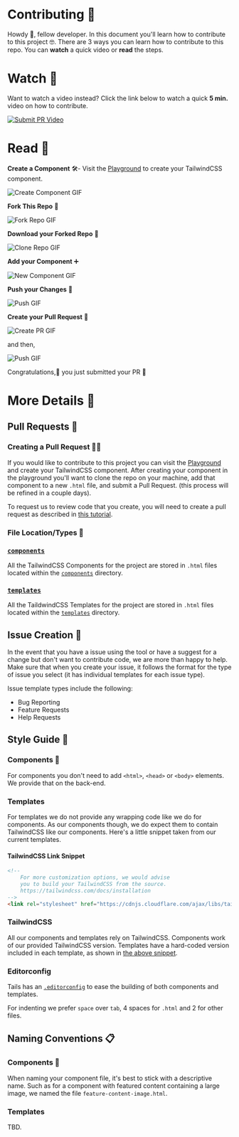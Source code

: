 # Contributing 🙌

Howdy 👋, fellow developer. In this document you'll learn how to contribute to this project 🤓. There are 3 ways you can learn how to contribute to this repo. You can **watch** a quick video or **read** the steps.

# Watch 🍿

Want to watch a video instead? Click the link below to watch a quick **5 min.** video on how to contribute.

[![Submit PR Video](https://cdn.devdojo.com/episode/images/September2020/hacktoberfest-2020.jpg)](https://devdojo.com/episode/hacktoberfest-2020)


# Read 📖

**Create a Component** 🛠️- Visit the [Playground](https://devdojo.com/tailwindcss/playground) to create your TailwindCSS component.

![Create Component GIF](https://cdn.devdojo.com/tails/images/1-create-component-min.gif)

**Fork This Repo** 🍴

![Fork Repo GIF](https://cdn.devdojo.com/tails/images/2-fork-repo-min.gif)

**Download your Forked Repo** 🔻

![Clone Repo GIF](https://cdn.devdojo.com/tails/images/3-clone-min.gif)

**Add your Component** ➕

![New Component GIF](https://cdn.devdojo.com/tails/images/4-new-component-min.gif)

**Push your Changes** 👊

![Push GIF](https://cdn.devdojo.com/tails/images/5-push.gif)

**Create your Pull Request**  🤏

![Create PR GIF](https://cdn.devdojo.com/tails/images/6-open-pr-min.gif)

and then,

![Push GIF](https://cdn.devdojo.com/tails/images/boom.gif)

Congratulations,🎉 you just submitted your PR 🤙


# More Details 📖

## Pull Requests 🤏

### Creating a Pull Request 👨‍💻

If you would like to contribute to this project you can visit the [Playground](https://devdojo.com/tailwindcss/playground) and create your TailwindCSS component. After creating your component in the playground you'll want to clone the repo on your machine, add that component to a new `.html` file, and submit a Pull Request. (this process will be refined in a couple days).

To request us to review code that you create, you will need to create a pull request as described in
 [this tutorial](https://www.digitalocean.com/community/tutorials/how-to-create-a-pull-request-on-github).

### File Location/Types 📁

### [`components`](./components)

All the TailwindCSS Components for the project are stored in `.html` files located within the [`components`](./components) directory.

### [`templates`](./templates)

All the TaildwindCSS Templates for the project are stored in `.html` files located within the [`templates`](./templates) directory.

## Issue Creation 🤨

In the event that you have a issue using the tool or have a suggest for a change but don't want to contribute code,
 we are more than happy to help.
Make sure that when you create your issue, it follows the format for the type of issue you select
 (it has individual templates for each issue type).

Issue template types include the following:
 - Bug Reporting
 - Feature Requests
 - Help Requests

## Style Guide 🎨

### Components 🔧

For components you don't need to add `<html>`, `<head>` or `<body>` elements. We provide that on the back-end.

### Templates

For templates we do not provide any wrapping code like we do for components. As our components though, we do expect them to contain TailwindCSS like our components. Here's a little snippet taken from our current templates.

#### TailwindCSS Link Snippet

```html
<!--
    For more customization options, we would advise
    you to build your TailwindCSS from the source.
    https://tailwindcss.com/docs/installation
-->
<link rel="stylesheet" href="https://cdnjs.cloudflare.com/ajax/libs/tailwindcss/1.9.2/tailwind.min.css">
```

### TailwindCSS

All our components and templates rely on TailwindCSS. Components work of our provided TailwindCSS version. Templates have a hard-coded version included in each template, as shown in [the above snippet](#tailwindcss-link-snippet).

### Editorconfig

Tails has an [`.editorconfig`](./.editorconfig) to ease the building of both components and templates.

For indenting we prefer `space` over `tab`,  4 spaces for `.html` and 2 for other files.

## Naming Conventions 📋

### Components 🔧

When naming your component file, it's best to stick with a descriptive name. Such as for a component with featured content containing a large image, we named the file `feature-content-image.html`.

### Templates

TBD.
